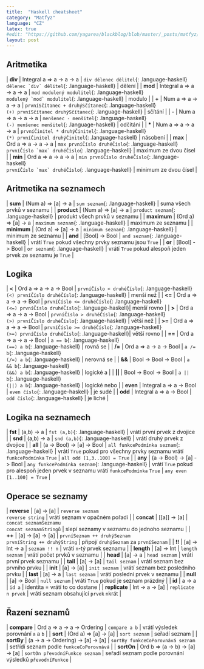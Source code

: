 ```yaml
---
title:  "Haskell cheatsheet"
category: "Matfyz"
language: "CZ"
latex: true
#edit: "https://github.com/yagarea/blackblog/blob/master/_posts/matfyz/2021-01-05-relace-a-usporadani.md?plain=1"
layout: post
---
```


<div markdown="1" class="code-no-err">

## Aritmetika

| **div**   | Integral a => a -> a -> a | `div dělenec dělitel`{: .language-haskell}<br>``dělenec `div` dělitel``{: .language-haskell}                    | dělení                |
| **mod**   | Integral a => a -> a -> a | `mod modulený modulitel`{: .language-haskell}<br>``modulený `mod` modulitel``{: .language-haskell}              | modulo                |
| **+**     | Num a => a -> a -> a      | `prvníSčítanec + druhýSčítanec`{: .language-haskell}<br>`(+) prvníSčítanec druhýSčítanec`{: .language-haskell}  | sčítání               |
| **-**     | Num a => a -> a -> a      | `menšenec - menšitel`{: .language-haskell}<br>`(-) menšenec menšitel`{: .language-haskell}                      | odčítání              |
| __*__     | Num a => a -> a -> a      | `prvníČinitel * druhýČinitel`{: .language-haskell}<br>`(*) prvníČinitel druhýČinitel`{: .language-haskell}      | násobení              |
| **max**   | Ord a => a -> a -> a      | `max prvníČíslo druhéČíslo`{: .language-haskell}<br>``prvníČíslo `max` druhéČíslo``{: .language-haskell}        | maximum ze dvou čísel |
| **min**   | Ord a => a -> a -> a      | `min prvníČíslo druhéČíslo`{: .language-haskell}<br>``prvníČíslo `max` druhéČíslo``{: .language-haskell}        | minimum ze dvou čísel |

## Aritmetika na seznamech

| **sum**     | (Num a) => [a] -> a | `sum seznam`{: .language-haskell}      | suma všech prvků v seznamu    |
| **product** | (Num a) => [a] -> a | `product seznam`{: .language-haskell}  | produkt všech prvků v seznamu |
| **maximum** | (Ord a) => [a] -> a | `maximum seznam`{: .language-haskell}  | maximum ze seznamu            |
| **minimum** | (Ord a) => [a] -> a | `minimum seznam`{: .language-haskell}  | minimum ze seznamu            |
| **and**     | [Bool] -> Bool      | `and seznam`{: .language-haskell}      | vrátí `True` pokud všechny prvky seznamu jsou `True` |
| **or**      | [Bool] -> Bool      | `or seznam`{: .language-haskell}       | vrátí `True` pokud alespoň jeden prvek ze seznamu je `True` |

## Logika

| **<**     | Ord a => a -> a -> Bool | `prvníČíslo < druhéČíslo`{: .language-haskell}<br>`(<) prvníČíslo druhéČíslo`{: .language-haskell}  | menší než     |
| **<=**    | Ord a => a -> a -> Bool | `prvníČíslo <= druhéČíslo`{: .language-haskell}<br>`(<=) prvníČíslo druhéČíslo`{: .language-haskell}| menší rovno   |
| **>**     | Ord a => a -> a -> Bool | `prvníČíslo > druhéČíslo`{: .language-haskell}<br>`(>) prvníČíslo druhéČíslo`{: .language-haskell}  | větší než     |
| **>=**    | Ord a => a -> a -> Bool | `prvníČíslo >= druhéČíslo`{: .language-haskell}<br>`(>=) prvníČíslo druhéČíslo`{: .language-haskell}| větší rovno   |
| **==**    | Ord a => a -> a -> Bool | `a == b`{: .language-haskell}<br>`(==) a b`{: .language-haskell}                                    | rovná se      |
| **/=**    | Ord a => a -> a -> Bool | `a /= b`{: .language-haskell}<br>`(/=) a b`{: .language-haskell}                                    | nerovná se    |
| **&&**    | Bool -> Bool -> Bool    | `a && b`{: .language-haskell}<br>`(&&) a b`{: .language-haskell}                                    | logické a     |
| **\|\|**  | Bool -> Bool -> Bool    | `a || b`{: .language-haskell}<br>`(||) a b`{: .language-haskell}                                    | logické nebo  |
| **even**  | Integral a => a -> Bool | `even číslo`{: .language-haskell}                                              | je sudé       |
| **odd**   | Integral a => a -> Bool | `odd číslo`{: .language-haskell}                                               | je liché      |

## Logika na seznamech

| **fst**   | (a,b) -> a                    | `fst (a,b)`{: .language-haskell}                 | vrátí první prvek z dvojice |
| **snd**   | (a,b) -> a                    | `snd (a,b)`{: .language-haskell}                 | vrátí druhý prvek z dvojice |
| **all**   | (a -> Bool) -> [a] -> Bool    | `all funkcePodmínka seznam`{: .language-haskell} | vrátí `True` pokud pro všechny prvky seznamu vrátí `funkcePodmínka` `True` | `all odd [1,3..100] = True` |
| **any**   | (a -> Bool) -> [a] -> Bool    | `any funkcePodmínka seznam`{: .language-haskell} | vrátí `True` pokud pro alespoň jeden prvek v seznamu vrátí `funkcePodmínka` `True` | `any even [1..100] = True` |

## Operace se seznamy

| **reverse**   | [a] -> [a]                       | `reverse seznam`<br>`reverse string`                         | vrátí seznam v opačném pořadí              |
| **concat**    | [[a]] -> [a]                     | `concat seznamSeznamu`<br>`concat seznamStringů`             | slepí seznamy v seznamu do jednoho seznamu |
| **++**        | [a] -> [a] -> [a]                | `prvníSeznam ++ druhýSeznam`<br>`prvníString ++ druhýString` | připojí `druhýSeznam` za `prvníSeznam`     |
| **!!**        | [a] -> Int -> a                  | `seznam !! n`                                                | vrátí `n`-tý prvek seznamu                 |
| **length**    | [a] -> Int                       | `length seznam`                                              | vrátí počet prvků v seznamu                |
| **head**      | [a] -> a                         | `head seznam`                                                | vrátí první prvek seznamu                  |
| **tail**      | [a] -> [a]                       | `tail seznam`                                                | vrátí seznam bez prvního prvku             |
| **init**      | [a] -> [a]                       | `init seznam`                                                | vrátí seznam bez posledního prvku          |
| **last**      |  [a] -> a                        | `last seznam`                                                | vrátí poslední prvek v seznamu             |
| **null**      | [a] -> Bool                      | `null seznam`                                                | vrátí `True` pokud je seznam prázdný       |
| **id**        | a -> a                           | `id a`                                                       | identita = vrátí to co dostane             |
| **replicate** | Int -> a -> [a]                  | `replicate n prvek`                                          | vrátí seznam obsahující `prvek` `n`krát    |

## Řazení seznamů

| **compare** | Ord a => a -> a -> Ordering         | `compare a b`                                                | vrátí výsledek porovnání `a` a `b`         |
| **sort**    | (Ord a) => [a] -> [a]               | `sort seznam`                                                | seřadí seznam                              |
| **sortBy**  | (a -> a -> Ordering) -> [a] -> [a]  | `sortBy funkceCoPorovnává seznam`                            | setřídí seznam podle `funkceCoPorovnává`   |
| **sortOn**  | Ord b => (a -> b) -> [a] -> [a]     | `sortOn převodníFunkce seznam`                               | seřadí seznam podle porovnání výsledků `převodníFunkce` |


</div>
